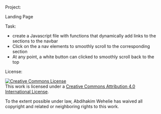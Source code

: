 Project:

Landing Page





Task:

- create a Javascript file with functions that dynamically add links to the sections to the navbar
- Click on the a nav elements to smoothly scroll to the corresponding section
- At any point, a white button can clicked to smoothly scroll back to the top



License:

<a rel="license" href="http://creativecommons.org/licenses/by/4.0/"><img alt="Creative Commons License" style="border-width:0" src="https://i.creativecommons.org/l/by/4.0/88x31.png" /></a><br />This work is licensed under a <a rel="license" href="http://creativecommons.org/licenses/by/4.0/">Creative Commons Attribution 4.0 International License</a>.


To the extent possible under law, Abdihakim Wehelie has waived all copyright and related or neighboring rights to this work.

